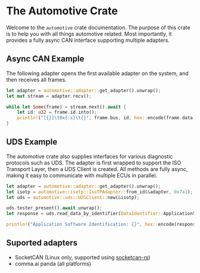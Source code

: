 # The Automotive Crate
Welcome to the `automotive` crate documentation. The purpose of this crate is to help you with all things automotive related. Most importantly, it provides a fully async CAN interface supporting multiple adapters.

## Async CAN Example

The following adapter opens the first available adapter on the system, and then receives all frames.

```rust
let adapter = automotive::adapter::get_adapter().unwrap();
let mut stream = adapter.recv();

while let Some(frame) = stream.next().await {
    let id: u32 = frame.id.into();
    println!("[{}]\t0x{:x}\t{}", frame.bus, id, hex::encode(frame.data));
}
```

## UDS Example

The automotive crate also supplies interfaces for various diagnostic protocols such as UDS. The adapter is first wrapped to support the ISO Transport Layer, then a UDS Client is created. All methods are fully async, making it easy to communicate with multiple ECUs in parallel.

```rust
let adapter = automotive::adapter::get_adapter().unwrap();
let isotp = automotive::isotp::IsoTPAdapter::from_id(&adapter, 0x7a1);
let uds = automotive::uds::UDSClient::new(&isotp);

uds.tester_present().await.unwrap();
let response = uds.read_data_by_identifier(DataIdentifier::ApplicationSoftwareIdentification as u16).await.unwrap();

println!("Application Software Identification: {}", hex::encode(response));
```

## Suported adapters
 - SocketCAN (Linux only, supported using [socketcan-rs](https://github.com/socketcan-rs/socketcan-rs))
 - comma.ai panda (all platforms)
